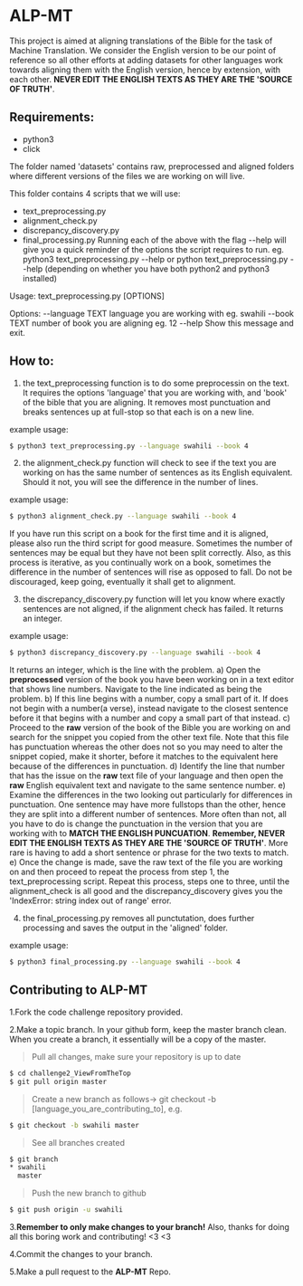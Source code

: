 # ALP-MT
This project is aimed at aligning translations of the Bible for the task of Machine Translation. 
We consider the English version to be our point of reference so all other efforts at adding datasets for other languages work towards aligning them with the English version, hence by extension, with each other.
**NEVER EDIT THE ENGLISH TEXTS AS THEY ARE THE 'SOURCE OF TRUTH'**.

## Requirements:
* python3
* click

The folder named 'datasets' contains raw, preprocessed and aligned folders where different versions of the files we are working on will live.

This folder contains 4 scripts that we will use:
* text_preprocessing.py
* alignment_check.py
* discrepancy_discovery.py
* final_processing.py
Running each of the above with the flag --help will give you a quick reminder of the options the script requires to run.
eg. python3 text_preprocessing.py --help or python text_preprocessing.py --help (depending on whether you have both python2 and python3 installed)

Usage: text_preprocessing.py [OPTIONS]

Options:
  --language TEXT  language you are working with eg. swahili
  --book TEXT      number of book you are aligning eg. 12
  --help           Show this message and exit.

## How to:
1. the text_preprocessing function is to do some preprocessin on the text. It requires the options 'language' that you are working with, and 'book' of the bible that you are aligning. It removes most punctuation and breaks sentences up at full-stop so that each is on a new line. 

example usage: 
```sh
$ python3 text_preprocessing.py --language swahili --book 4
```

2. the alignment_check.py function will check to see if the text you are working on has the same number of sentences as its English equivalent. Should it not, you will see the difference in the number of lines. 

example usage:
```sh
$ python3 alignment_check.py --language swahili --book 4
```

If you have run this script on a book for the first time and it is aligned, please also run the third script for good measure. Sometimes the number of sentences may be equal but they have not been split correctly.
Also, as this process is iterative, as you continually work on a book, sometimes the difference in the number of sentences will rise as opposed to fall. Do not be discouraged, keep going, eventually it shall get to alignment.

3. the discrepancy_discovery.py function will let you know where exactly sentences are not aligned, if the alignment check has failed. It returns an integer.

example usage:
```sh
$ python3 discrepancy_discovery.py --language swahili --book 4
```

It returns an integer, which is the line with the problem. 
a) Open the **preprocessed** version of the book you have been working on in a text editor that shows line numbers.
Navigate to the line indicated as being the problem. 
b) If this line begins with a number, copy a small part of it. If does not begin with a number(a verse), instead navigate to the closest sentence before it that begins with a number and copy a small part of that instead.
c) Proceed to the **raw** version of the book of the Bible you are working on and search for the snippet you copied from the other text file. Note that this file has punctuation whereas the other does not so you may need to alter the snippet copied, make it shorter, before it matches to the equivalent here because of the differences in punctuation.
d) Identify the line that number that has the issue on the **raw** text file of your language and then open the **raw** English equivalent text and navigate to the same sentence number. 
e) Examine the differences in the two looking out particularly for differences in punctuation. 
One sentence may have more fullstops than the other, hence they are split into a different number of sentences. More often than not, all you have to do is change the punctuation in the version that you are working with to **MATCH THE ENGLISH PUNCUATION**.
**Remember, NEVER EDIT THE ENGLISH TEXTS AS THEY ARE THE 'SOURCE OF TRUTH'**.
More rare is having to add a short sentence or phrase for the two texts to match. 
e) Once the change is made, save the raw text of the file you are working on and then proceed to repeat the process from step 1, the text_preprocessing script. Repeat this process, steps one to three, until the alignment_check is all good and the discrepancy_discovery gives you the 'IndexError: string index out of range' error.

4. the final_processing.py removes all punctutation, does further processing and saves the output in the 'aligned' folder.

example usage:
```sh
$ python3 final_processing.py --language swahili --book 4
```
## Contributing to ALP-MT
1.Fork the code challenge repository provided.

2.Make a topic branch. In your github form, keep the master branch clean. When you create a branch, it essentially will be a copy of the master.

>Pull all changes, make sure your repository is up to date

```sh
$ cd challenge2_ViewFromTheTop
$ git pull origin master
```

>Create a new branch as follows-> git checkout -b [language_you_are_contributing_to], e.g.

```sh
$ git checkout -b swahili master
```

>See all branches created

```sh
$ git branch
* swahili
  master
```

>Push the new branch to github

```sh
$ git push origin -u swahili
```

3.**Remember to only make changes to your branch!**
Also, thanks for doing all this boring work and contributing! <3 <3

4.Commit the changes to your branch.

5.Make a pull request to the **ALP-MT** Repo.


